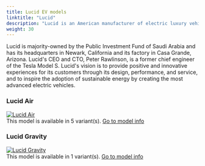 ```yaml
---
title: Lucid EV models
linktitle: "Lucid"
description: "Lucid is an American manufacturer of electric luxury vehicles that was founded in 2007 as a battery company. It rebranded as Lucid Motors in 2016 and announced its first model, the Lucid Air, a high-performance sedan with a range of up to 516 miles. Lucid also plans to launch an electric SUV, the Lucid Gravity, in 2024."
weight: 30
---
```

<!-- markdownlint-disable MD033 -->
<!-- markdownlint-disable MD010 -->
Lucid is majority-owned by the Public Investment Fund of Saudi Arabia and has its headquarters in Newark, California and its factory in Casa Grande, Arizona. Lucid's CEO and CTO, Peter Rawlinson, is a former chief engineer of the Tesla Model S. Lucid's vision is to provide positive and innovative experiences for its customers through its design, performance, and service, and to inspire the adoption of sustainable energy by creating the most advanced electric vehicles.

<div class="container shadow p-3 mb-5 bg-body-tertiary rounded">
<h3> Lucid Air</h3>
	<div class="row">
		<div class="col col-12 col-md-6">
			<a href="air"><img src="https://media.evkx.net/multimedia/models/lucid/air/air_dream_edition_performance/main_1_st.jpg" class="img-fluid" alt="Lucid Air" ></a>
		</div>
		<div class="col col-12 col-md-6">
This model is available in 5 variant(s). 
<a href="air">Go to model info</a>
		</div>
	</div>
</div>
<div class="container shadow p-3 mb-5 bg-body-tertiary rounded">
<h3> Lucid Gravity</h3>
	<div class="row">
		<div class="col col-12 col-md-6">
			<a href="gravity"><img src="https://media.evkx.net/multimedia/models/lucid/gravity/gravity_dream_edition/main_1_st.jpeg" class="img-fluid" alt="Lucid Gravity" ></a>
		</div>
		<div class="col col-12 col-md-6">
This model is available in 1 variant(s). 
<a href="gravity">Go to model info</a>
		</div>
	</div>
</div>
